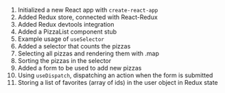 1. Initialized a new React app with `create-react-app`
2. Added Redux store, connected with React-Redux
3. Added Redux devtools integration
4. Added a PizzaList component stub
5. Example usage of `useSelector`
6. Added a selector that counts the pizzas
7. Selecting all pizzas and rendering them with .map
8. Sorting the pizzas in the selector
9. Added a form to be used to add new pizzas
10. Using `useDispatch`, dispatching an action when the form is submitted
11. Storing a list of favorites (array of ids) in the user object in Redux state
